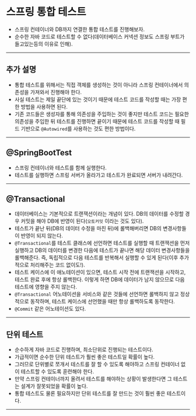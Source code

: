 # 스프링 통합 테스트
- 스프링 컨테이너와 DB까지 연결한 통합 테스트를 진행해보자.
- 순수한 자바 코드로 테스트할 수 없다(데이터베이스 커넥션 정보도 스프링 부트가 들고있는등의 이유로 인해).

---

## 추가 설명

- 통합 테스트를 위해서는 직접 객체를 생성하는 것이 아니라 스프링 컨테이너에서 의존성을 가져와서 진행해야 한다.
- 사실 테스트는 제일 끝단에 있는 것이기 때문에 테스트 코드를 작성할 때는 가장 편한 방법을 사용하면 된다.
- 기존 코드들은 생성자를 통해 의존성을 주입하는 것이 좋지만 테스트 코드는 필요한 의존성을 주입한 뒤 테스트를 진행하면 끝이기 때문에 테스트 코드를 작성할 때 필드 기반으로 `@Autowired`를 사용하는 것도 편한 방법이다.

---

## @SpringBootTest
- 스프링 컨테이너와 테스트를 함께 실행한다.
- 테스트를 실행하면 스프링 서버가 올라가고 테스트가 완료되면 서버가 내려간다.

---

## @Transactional
- 데이터베이스는 기본적으로 트랜잭션이라는 개념이 있다. DB의 데이터를 수정할 경우 커밋을 해야 DB에 반영이 된다(`오토커밋` 이라는 것도 있다).
- 테스트가 끝난 뒤(DB의 데이터 수정을 마친 뒤)에 롤백해버리면 DB의 변경사항들이 반영이 되지 않는다.
- `@Transactional`를 테스트 클래스에 선언하면 테스트를 실행할 때 트랜잭션을 먼저 실행하고 DB의 데이터를 변경한 다음에 테스트가 끝나면 해당 데이터 변경사항들을 롤백해준다. 즉, 독립적으로 다음 테스트를 반복해서 실행할 수 있게 된다(이후 추가적으로 처리해주는 코드 없이도!).
- 테스트 케이스에 이 애노테이션이 있으면, 테스트 시작 전에 트랜잭션을 시작하고, 테스트 완료 후에 항상 롤백한다. 이렇게 하면 DB에 데이터가 남지 않으므로 다음 테스트에 영향을 주지 않는다.
- `@Transactional` 어노테이션을 서비스와 같은 것들에 선언하면 롤백하지 않고 정상적으로 동작하며, 테스트 케이스에 선언했을 때만 항상 롤백하도록 동작한다.
- `@Commit` 같은 어노테이션도 있다.

---

## 단위 테스트
- 순수하게 자바 코드로 진행하며, 최소단위로 진행되는 테스트이다.
- 가급적이면 순수한 단위 테스트가 훨씬 좋은 테스트일 확률이 높다.
- 그러므로 단위별로 쪼개서 테스트를 잘 할 수 있도록 해야하고 스프링 컨테이너 없이 테스트할 수 있도록 훈련해야 한다.
- 만약 스프링 컨테이너까지 올려서 테스트를 해야하는 상황이 발생한다면 그 테스트는 설계가 잘못되었을 확률이 높다.
- 통합 테스트도 물론 필요하지만 단위 테스트를 잘 만드는 것이 훨씬 좋은 테스트이다.

---